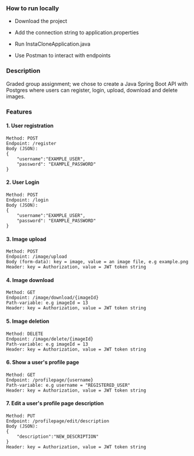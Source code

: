 ### How to run locally

- Download the project

- Add the connection string to application.properties

- Run InstaCloneApplication.java
- Use Postman to interact with endpoints

### Description

Graded group assignment; we chose to create a Java Spring Boot API with Postgres where
users can register, login, upload, download and delete images.

### Features

#### 1. User registration

```
Method: POST
Endpoint: /register
Body (JSON): 
{
    "username":"EXAMPLE_USER",
    "password": "EXAMPLE_PASSWORD"
}

```

#### 2. User Login

```
Method: POST
Endpoint: /login
Body (JSON): 
{
    "username":"EXAMPLE_USER",
    "password": "EXAMPLE_PASSWORD"
}
```

#### 3. Image upload

```
Method: POST
Endpoint: /image/upload
Body (form-data): key = image, value = an image file, e.g example.png
Header: key = Authorization, value = JWT token string
```

#### 4. Image download

```
Method: GET
Endpoint: /image/download/{imageId}
Path-variable: e.g imageId = 13
Header: key = Authorization, value = JWT token string
```

#### 5. Image deletion

```
Method: DELETE
Endpoint: /image/delete/{imageId}
Path-variable: e.g imageId = 13
Header: key = Authorization, value = JWT token string
```

#### 6. Show a user's profile page

```
Method: GET
Endpoint: /profilepage/{username}
Path-variable: e.g username = "REGISTERED_USER"
Header: key = Authorization, value = JWT token string
```

#### 7. Edit a user's profile page description

```
Method: PUT
Endpoint: /profilepage/edit/description
Body (JSON): 
{
    "description":"NEW_DESCRIPTION"
}
Header: key = Authorization, value = JWT token string
```



